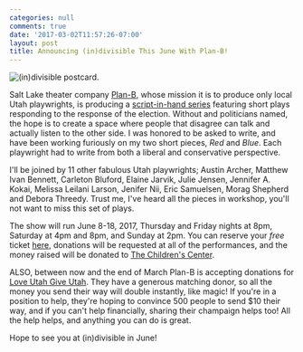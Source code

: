 ```yaml
---
categories: null
comments: true
date: '2017-03-02T11:57:26-07:00'
layout: post
title: Announcing (in)divisible This June With Plan-B!
---
```


![(in)divisible postcard.](/images/indivisable.jpg)

Salt Lake theater company [Plan-B](http://planbtheatre.org/), whose mission it is to produce only local Utah playwrights, is producing a [script-in-hand series](http://planbtheatre.org/scriptinhandseries/) featuring short plays responding to the response of the election. Without and politicians named, the hope is to create a space where people that disagree can talk and actually listen to the other side. I was honored to be asked to write, and have been working furiously on my two short pieces, *Red* and *Blue*. Each playwright had to write from both a liberal and conservative perspective. 

I'll be joined by 11 other fabulous Utah playwrights; Austin Archer, Matthew Ivan Bennett, Carleton Bluford, Elaine Jarvik, Julie Jensen, Jennifer A. Kokai, Melissa Leilani Larson, Jenifer Nii, Eric Samuelsen, Morag Shepherd and Debora Threedy. Trust me, I've heard all the pieces in workshop, you'll not want to miss this set of plays.

The show will run June 8-18, 2017, Thursday and Friday nights at 8pm, Saturday at 4pm and 8pm, and Sunday at 2pm. You can reserve your *free* ticket [here](https://www.eventbrite.com/e/indivisible-tickets-31307655039), donations will be requested at all of the performances, and the money raised will be donated to [The Children's Center](http://www.tccslc.org/home).

ALSO, between now and the end of March Plan-B is accepting donations for [Love Utah Give Utah](https://loveutgiveut.razoo.com/story/Plan-B-Theater-Company). They have a generous matching donor, so all the money you send their way will double instantly, like magic! If you're in a position to help, they're hoping to convince 500 people to send $10 their way, and if you can't help financially, sharing their champaign helps too! All the help helps, and anything you can do is great.

Hope to see you at (in)divisible in June!